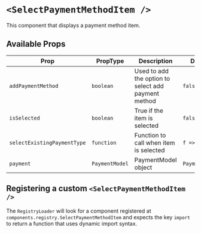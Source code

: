 # `<SelectPaymentMethodItem />`

This component that displays a payment method item.

## Available Props

| Prop                        | PropType       | Description                                         | Default        |
| --------------------------- | -------------- | --------------------------------------------------- | -------------- |
| `addPaymentMethod`          | `boolean`      | Used to add the option to select add payment method | `false`        |
| `isSelected`                | `boolean`      | True if the item is selected                        | `false`        |
| `selectExistingPaymentType` | `function`     | Function to call when item is selected              | `f => f`       |
| `payment`                   | `PaymentModel` | PaymentModel object                                 | `PaymentModel` |

## Registering a custom `<SelectPaymentMethodItem />`

The `RegistryLoader` will look for a component registered at `components.registry.SelectPaymentMethodItem` and expects the key `import` to return a function that uses dynamic import syntax.
